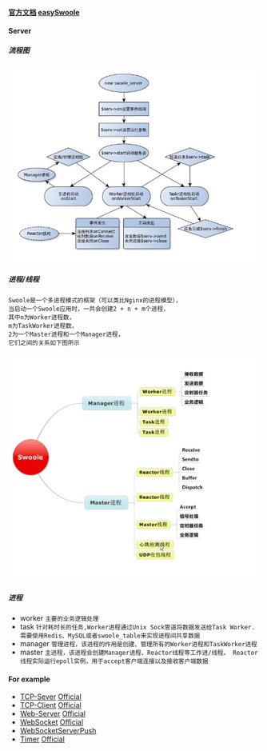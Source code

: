 #### [官方文档](https://wiki.swoole.com/) [easySwoole](https://linkeddestiny.gitbooks.io/easy-swoole/content/)

#### Server
##### 流程图 
![Image text](./official/AServer.png)
##### 进程/线程
~~~
Swoole是一个多进程模式的框架（可以类比Nginx的进程模型），
当启动一个Swoole应用时，一共会创建2 + n + m个进程，
其中n为Worker进程数，
m为TaskWorker进程数，
2为一个Master进程和一个Manager进程，
它们之间的关系如下图所示
~~~
![ThreadAndProcess](./official/ThreadProcess.png)
##### 进程
* worker
    `主要的业务逻辑处理`
* task 
    `针对耗时长的任务,Worker进程通过Unix Sock管道将数据发送给Task Worker.需要使用Redis、MySQL或者swoole_table来实现进程间共享数据`
* manager
    `管理进程，该进程的作用是创建、管理所有的Worker进程和TaskWorker进程`
* master
    `主进程，该进程会创建Manager进程、Reactor线程等工作进/线程。
     Reactor线程实际运行epoll实例，用于accept客户端连接以及接收客户端数据`
     
     
#### For example
- [TCP-Sever](./official/AServer.php) [Official](https://wiki.swoole.com/wiki/page/p-server.html)
- [TCP-Client](./official/AClient.php) [Official](https://wiki.swoole.com/wiki/page/p-client.html)
- [Web-Server](./official/HttpServer.php) [Official](https://wiki.swoole.com/wiki/page/326.html)
- [WebSocket](./official/WebSocket.php) [Official](https://wiki.swoole.com/wiki/page/397.html)
- [WebSocketServerPush](./official/WebSocketServerPush.php)
- [Timer](./official/Timer.php) [Official](https://wiki.swoole.com/wiki/page/p-timer.html)
